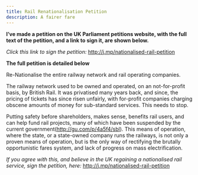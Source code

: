 ```yaml
---
title: Rail Renationalisation Petition
description: A fairer fare
---
```


<div class="section-content"><div class="section-inner layoutSingleColumn"><p name="19a8" id="19a8" class="graf--p graf-after--h3"><strong class="markup--strong markup--p-strong">I’ve made a petition on the UK Parliament petitions website, with the full text of the petition, and a link to sign it, are shown below.</strong></p><p name="9c75" id="9c75" class="graf--p graf-after--p"><em class="markup--em markup--p-em">Click this link to sign the petition: </em><a href="http://j.mp/nationalised-rail-petition" data-href="http://j.mp/nationalised-rail-petition" class="markup--anchor markup--p-anchor" rel="nofollow">http://j.mp/nationalised-rail-petition</a></p><p name="61e5" id="61e5" class="graf--p graf-after--p"><strong class="markup--strong markup--p-strong">The full petition is detailed below</strong></p><p name="287a" id="287a" class="graf--p graf-after--p">Re-Nationalise the entire railway network and rail operating companies.</p><p name="8bbd" id="8bbd" class="graf--p graf-after--p">The railway network used to be owned and operated, on an not-for-profit basis, by British Rail. It was privatised many years back, and since, the pricing of tickets has since risen unfairly, with for-profit companies charging obscene amounts of money for sub-standard services. This needs to stop.</p><p name="c457" id="c457" class="graf--p graf-after--p">Putting safety before shareholders, makes sense, benefits rail users, and can help fund rail projects, many of which have been suspended by the current government(<a href="http://gu.com/p/4a5f4/sbl" data-href="http://gu.com/p/4a5f4/sbl" class="markup--anchor markup--p-anchor" rel="nofollow">http://gu.com/p/4a5f4/sbl</a>). This means of operation, where the state, or a state-owned company runs the railways, is not only a proven means of operation, but is the only way of rectifying the brutally opportunistic fares system, and lack of progress on mass electrification.</p><p name="9522" id="9522" class="graf--p graf-after--p graf--last"><em class="markup--em markup--p-em">If you agree with this, and believe in the UK regaining a nationalised rail service, sign the petition, here: </em><a href="http://j.mp/nationalised-rail-petition" data-href="http://j.mp/nationalised-rail-petition" class="markup--anchor markup--p-anchor" rel="nofollow">http://j.mp/nationalised-rail-petition</a></p></div></div>
